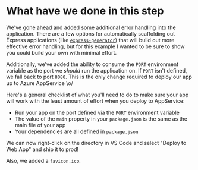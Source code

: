 # What have we done in this step

We've gone ahead and added some additional error handling into the application. There are a few options for automatically scaffolding out Express applications (like [`express-generator`](http://npm.im/express-generator)) that will build out more effective error handling, but for this example I wanted to be sure to show you could build your own with minimal effort.

Additionally, we've added the ability to consume the `PORT` environment variable as the port we _should_ run the application on. If `PORT` isn't defined, we fall back to port `8080`. This is the only change required to deploy our app up to Azure AppService \o/

Here's a general checklist of what you'll need to do to make sure your app will work with the least amount of effort when you deploy to AppService:

- Run your app on the port defined via the `PORT` environment variable
- The value of the `main` property in your `package.json` is the same as the main file of your app
- Your dependencies are all defined in `package.json`

We can now right-click on the directory in VS Code and select "Deploy to Web App" and ship it to prod!

Also, we added a `favicon.ico`.